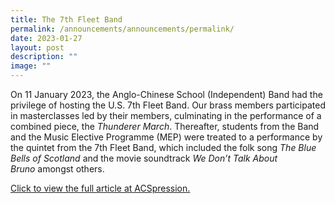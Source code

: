 ```yaml
---
title: The 7th Fleet Band
permalink: /announcements/announcements/permalink/
date: 2023-01-27
layout: post
description: ""
image: ""
---
```

On 11 January 2023, the Anglo-Chinese School (Independent) Band had the privilege of hosting the U.S. 7th Fleet Band. Our brass members participated in masterclasses led by their members, culminating in the performance of a combined piece, the _Thunderer March_. Thereafter, students from the Band and the Music Elective Programme (MEP) were treated to a performance by the quintet from the 7th Fleet Band, which included the folk song _The Blue Bells of Scotland_ and the movie soundtrack _We Don’t Talk About Bruno_ amongst others.

[Click to view the full article at ACSpression.](https://www.acsindep.moe.edu.sg/acspress1/the-7th-fleet-band/)
